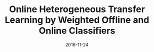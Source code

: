 ---
title: "Online Heterogeneous Transfer Learning by Weighted Offline and Online Classifiers"
collection: conferences
permalink: /publication/Online_Heterogeneous
date: 2016-11-24
year: "2016"
venue: "ECCV workshops"
city: 
state: ""
thumbnail: "Online_Heterogeneous.png"
teaser : 
authors: "Yan Yuguang
, Wu Qingyao, Tan Mingkui, Min Huaqing"
bibtex: Online_Heterogeneous.txt
uri: Online_Heterogeneous.pdf
arxiv: 
project: 
source:
poster:
data:
---